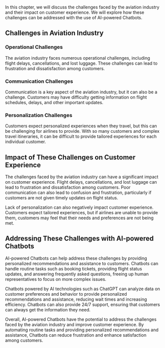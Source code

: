 
In this chapter, we will discuss the challenges faced by the aviation industry and their impact on customer experience. We will explore how these challenges can be addressed with the use of AI-powered Chatbots.

Challenges in Aviation Industry
-------------------------------

### Operational Challenges

The aviation industry faces numerous operational challenges, including flight delays, cancellations, and lost luggage. These challenges can lead to frustration and dissatisfaction among customers.

### Communication Challenges

Communication is a key aspect of the aviation industry, but it can also be a challenge. Customers may have difficulty getting information on flight schedules, delays, and other important updates.

### Personalization Challenges

Customers expect personalized experiences when they travel, but this can be challenging for airlines to provide. With so many customers and complex travel itineraries, it can be difficult to provide tailored experiences for each individual customer.

Impact of These Challenges on Customer Experience
-------------------------------------------------

The challenges faced by the aviation industry can have a significant impact on customer experience. Flight delays, cancellations, and lost luggage can lead to frustration and dissatisfaction among customers. Poor communication can also lead to confusion and frustration, particularly if customers are not given timely updates on flight status.

Lack of personalization can also negatively impact customer experience. Customers expect tailored experiences, but if airlines are unable to provide them, customers may feel that their needs and preferences are not being met.

Addressing These Challenges with AI-powered Chatbots
----------------------------------------------------

AI-powered Chatbots can help address these challenges by providing personalized recommendations and assistance to customers. Chatbots can handle routine tasks such as booking tickets, providing flight status updates, and answering frequently asked questions, freeing up human representatives to focus on more complex issues.

Chatbots powered by AI technologies such as ChatGPT can analyze data on customer preferences and behavior to provide personalized recommendations and assistance, reducing wait times and increasing efficiency. Chatbots can also provide 24/7 support, ensuring that customers can always get the information they need.

Overall, AI-powered Chatbots have the potential to address the challenges faced by the aviation industry and improve customer experience. By automating routine tasks and providing personalized recommendations and assistance, Chatbots can reduce frustration and enhance satisfaction among customers.
